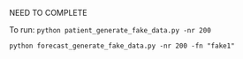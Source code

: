 NEED TO COMPLETE

To run:
`python patient_generate_fake_data.py -nr 200`


`python forecast_generate_fake_data.py -nr 200 -fn "fake1"`